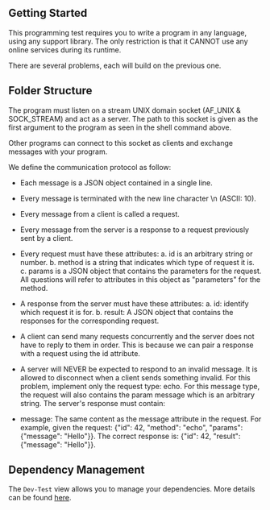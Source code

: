 ## Getting Started

This programming test requires you to write a program in any language, using any support library. The only restriction is that it CANNOT use any online services during its runtime.

There are several problems, each will build on the previous one.

## Folder Structure

The program must listen on a stream UNIX domain socket (AF_UNIX & SOCK_STREAM) and act as a server. The path to this socket is given as the first argument to the program as seen in the shell command above.

Other programs can connect to this socket as clients and exchange messages with your program.

We define the communication protocol as follow:

- Each message is a JSON object contained in a single line.
- Every message is terminated with the new line character \n (ASCII: 10).
- Every message from a client is called a request.
- Every message from the server is a response to a request previously sent by a client.
- Every request must have these attributes:
    a. id is an arbitrary string or number.
    b. method is a string that indicates which type of request it is.
    c. params is a JSON object that contains the parameters for the request. All questions will refer to attributes in this object as "parameters" for the method.
- A response from the server must have these attributes:
    a. id: identify which request it is for.
    b. result: A JSON object that contains the responses for the corresponding request.
- A client can send many requests concurrently and the server does not have to reply to them in order. This is because we can pair a response with a request using the id attribute.
- A server will NEVER be expected to respond to an invalid message. It is allowed to disconnect when a client sends something invalid.
For this problem, implement only the request type: echo. For this message type, the request will also contains the param message which is an arbitrary string. The server's response must contain:

- message: The same content as the message attribute in the request.
For example, given the request: {"id": 42, "method": "echo", "params": {"message": "Hello"}}. The correct response is: {"id": 42, "result": {"message": "Hello"}}.

## Dependency Management

The `Dev-Test` view allows you to manage your dependencies. More details can be found [here](https://hub.docker.com/r/nubelacorp/dev-test).
